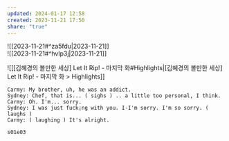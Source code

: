 ```yaml
---  
updated: 2024-01-17 12:58  
created: 2023-11-21 17:50  
share: "true"  
---  
```

  
  
![[2023-11-21#^za5fdu|2023-11-21]]    
![[2023-11-21#^hvlp3j|2023-11-21]]  
  
![[[김혜경의 볼만한 세상] Let It Rip! - 마지막 화#Highlights|[김혜경의 볼만한 세상] Let It Rip! - 마지막 화 > Highlights]]  
  
```  
Carmy: My brother, uh, he was an addict.   
Sydney: Chef, that is... ( sighs ) .. a little too personal, I think.   
Carmy: Oh. I'm... sorry.   
Sydney: I was just fսck¡ng with you. I-I'm sorry. I'm so sorry. ( laughs )  
Carmy: ( laughing ) It's alright.  
  
s01e03  
```